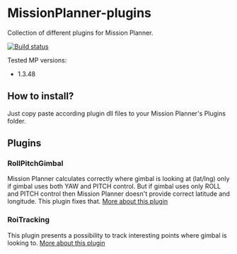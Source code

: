 # MissionPlanner-plugins
Collection of different plugins for Mission Planner.

[![Build status](https://ci.appveyor.com/api/projects/status/ynfyolp87i0cipt5?svg=true)](https://ci.appveyor.com/project/gediminasgu/missionplanner-plugins)

Tested MP versions:
- 1.3.48

## How to install?
Just copy paste according plugin dll files to your Mission Planner's Plugins folder.

## Plugins
### RollPitchGimbal
Mission Planner calculates correctly where gimbal is looking at (lat/lng) only if gimbal uses both YAW and PITCH control. But if gimbal uses only ROLL and PITCH control then Mission Planner doesn't provide correct latitude and longitude. This plugin fixes that. [More about this plugin](MissionPlanner.Plugins.RollPitchGimbal/README.md)

### RoiTracking
This plugin presents a possibility to track interesting points where gimbal is looking to. [More about this plugin](MissionPlanner.Plugins.RoiTracking/README.md)
